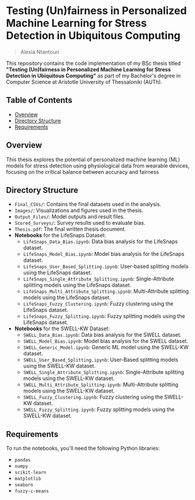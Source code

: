 # Testing (Un)fairness in Personalized Machine Learning for Stress Detection in Ubiquitous Computing
> Alexia Ntantouri

This repository contains the code implementation of my BSc thesis titled **"Testing (Un)fairness in Personalized Machine Learning for Stress Detection in Ubiquitous Computing"** as part of my Bachelor's degree in Computer Science at Aristotle University of Thessaloniki (AUTh).

## Table of Contents
- [Overview](#overview)
- [Directory Structure](#directory-structure)
- [Requirements](#requirements)

## Overview
This thesis explores the potential of personalized machine learning (ML) models for stress detection using physiological data from wearable devices, focusing on the critical balance between accuracy and fairness

## Directory Structure
- `Final_CSVs/`: Contains the final datasets used in the analysis.
- `Images/`: Visualizations and figures used in the thesis.
- `Output_Files/`: Model outputs and result files.
- `Scored_Surveys/`: Survey results used to evaluate bias.
- `Thesis.pdf`: The final written thesis document.
- **Notebooks** for the LifeSnaps Dataset:
  - `LifeSnaps_Data_Bias.ipynb`: Data bias analysis for the LifeSnaps dataset.
  - `LifeSnaps_Model_Bias.ipynb`: Model bias analysis for the LifeSnaps dataset.
  - `LifeSnaps_User_Based_Splitting.ipynb`: User-based splitting models using the LifeSnaps dataset.
  - `LifeSnaps_Single_Attribute_Splitting.ipynb`: Single-Attribute splitting models using the LifeSnaps dataset.
  - `LifeSnaps_Multi_Attribute_Splitting.ipynb`: Multi-Attribute splitting models using the LifeSnaps dataset.
  - `LifeSnaps_Fuzzy_Clustering.ipynb`: Fuzzy clustering using the LifeSnaps dataset.
  - `LifeSnaps_Fuzzy_Splitting.ipynb`: Fuzzy splitting models using the LifeSnaps dataset.
- **Notebooks** for the SWELL-KW Dataset:
  - `SWELL_Data_Bias.ipynb`: Data bias analysis for the SWELL dataset.
  - `SWELL_Model_Bias.ipynb`: Model bias analysis for the SWELL dataset.
  - `SWELL_Generic_Model.ipynb`: Generic ML model using the SWELL-KW dataset.
  - `SWELL_User_Based_Splitting.ipynb`: User-Based splitting models using the SWELL-KW dataset.
  - `SWELL_Single_Attribute_Splitting.ipynb`: Single-Attribute splitting models using the SWELL-KW dataset.
  - `SWELL_Multi_Attribute_Splitting.ipynb`: Multi-Attribute splitting models using the SWELL-KW dataset.
  - `SWELL_Fuzzy_Clustering.ipynb`: Fuzzy clustering using the SWELL-KW dataset.
  - `SWELL_Fuzzy_Splitting.ipynb`: Fuzzy splitting models using the SWELL-KW dataset.

## Requirements
To run the notebooks, you'll need the following Python libraries:
- `pandas`
- `numpy`
- `scikit-learn`
- `matplotlib`
- `seaborn`
- `fuzzy-c-means`
